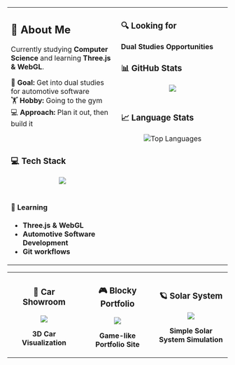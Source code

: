<div align="center">
<table width="100%">
<tr>
<td width="50%" valign="top">

## 🚀 About Me

Currently studying **Computer Science** and learning **Three.js & WebGL**. 

🎯 **Goal:** Get into dual studies for automotive software  
🏋️ **Hobby:** Going to the gym  
💻 **Approach:** Plan it out, then build it

<br/>

### 💻 Tech Stack

<div align="center">
<img src="https://skillicons.dev/icons?i=js,threejs,html,css,git,github,vscode&theme=dark" />
</div>

<br/>

#### 🎯 **Learning**
- **Three.js & WebGL**
- **Automotive Software Development**
- **Git workflows**

</td>
<td width="50%" valign="top">
  
### 🔍 **Looking for**

**Dual Studies Opportunities**  

### 📊 GitHub Stats
<div align="center">
<img src="https://github-readme-stats.vercel.app/api?username=R-Nejara&show_icons=true&theme=dark&bg_color=2F1B14&title_color=FF8C00&text_color=F5DEB3&icon_color=D2691E&border_color=CD853F&hide_rank=false" />
</div>

<br/>

### 📈 Language Stats
<div align="center">
<img src="https://github-readme-stats.vercel.app/api/top-langs/?username=R-Nejara&layout=compact&theme=dark&bg_color=2F1B14&title_color=FF8C00&text_color=F5DEB3&border_color=CD853F" alt="Top Languages" />
</div>

<br/>

</td>
</tr>
</table>
</div>

<div align="center">
<table width="100%">
<tr>
<td width="33%" align="center">
<center>

### 🚗 **Car Showroom**
<a href="https://github.com/R-Nejara/threejs-car-showroom">
<img src="https://img.shields.io/badge/Three.js-FF6347?style=flat&logo=three.js&logoColor=white" />
</a>

**3D Car Visualization**
</center>
</td>
<td width="33%" align="center">
<center>

### 🎮 **Blocky Portfolio**
<a href="https://github.com/R-Nejara/blocky-portfolio-game">
<img src="https://img.shields.io/badge/WebGL-D2691E?style=flat&logo=webgl&logoColor=white" />
</a>

**Game-like Portfolio Site**
</center>
</td>
<td width="33%" align="center">
<center>

### 🪐 **Solar System**
<a href="https://github.com/R-Nejara/simple-solar-system-project">
<img src="https://img.shields.io/badge/JavaScript-CD853F?style=flat&logo=javascript&logoColor=black" />
</a>

**Simple Solar System Simulation**
</center>
</td>
</tr>
</table>
</div>